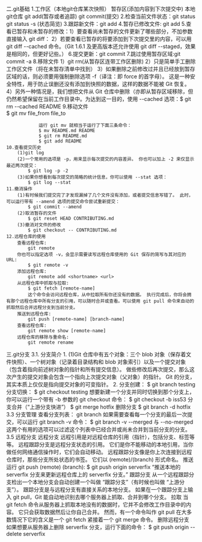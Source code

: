 
二.git基础
    1.工作区（本地git仓库某次快照） 暂存区(添加内容到下次提交中) 本地git仓库
                    git add(暂存或者追踪)         git commit(提交)
    2.检查当前文件状态：git status
                    git status -s (状态简览)
    3.跟踪新文件：git add
    4.暂存已修改文件: git add
    5.查看已暂存和未暂存的修改：1）要查看尚未暂存的文件更新了哪些部分，不加参数直接输入 git diff：
                            2）若要查看已暂存的将要添加到下次提交里的内容，可以用 git diff --cached 命令。（Git 1.6.1 及更高版本还允许使用 git diff --staged，效果是相同的，但更好记些。）
    6.提交更新：git commit
    7.跳过使用暂存区域:git commit -a
    8.移除文件
                1）git rm(从暂存区连带工作区删除)
                2）只是简单手工删除工作区文件（将在未暂存清单中找到）
                3）如果删除之前修改过并且已经放到暂存区域的话，则必须要用强制删除选项 -f（译注：即 force 的首字母）。 这是一种安全特性，用于防止误删还没有添加到快照的数据，这样的数据不能被 Git 恢复。
                4）另外一种情况是，我们想把文件从 Git 仓库中删除（亦即从暂存区域移除，但仍然希望保留在当前工作目录中。为达到这一目的，使用 --cached 选项：$ git rm --cached README
    9.移动文件   
                $ git mv file_from file_to

                运行 git mv 就相当于运行了下面三条命令：
                $ mv README.md README
                $ git rm README.md
                $ git add README
    10.查看提交历史
        (1)git log
        (2)一个常用的选项是 -p，用来显示每次提交的内容差异。 你也可以加上 -2 来仅显示最近两次提交：
            $ git log -p -2
        (3)如果你想看到每次提交的简略的统计信息，你可以使用 --stat 选项：
            $ git log --stat
    11.撤消操作
        (1)有时候我们提交完了才发现漏掉了几个文件没有添加，或者提交信息写错了。 此时，可以运行带有 --amend 选项的提交命令尝试重新提交：
            $ git commit --amend
        (2)取消暂存的文件
            $ git reset HEAD CONTRIBUTING.md
        (3)撤消对文件的修改
            $ git checkout -- CONTRIBUTING.md
    12.远程仓库的使用
        查看远程仓库:
            git remote
        你也可以指定选项 -v，会显示需要读写远程仓库使用的 Git 保存的简写与其对应的 URL:
            $ git remote -v
        添加远程仓库:
            git remote add <shortname> <url>
        从远程仓库中抓取与拉取:
            $ git fetch [remote-name]
            这个命令会访问远程仓库，从中拉取所有你还没有的数据。 执行完成后，你将会拥有那个远程仓库中所有分支的引用，可以随时合并或查看。可以使用 git pull 命令来自动的抓取然后合并远程分支到当前分支。
        推送到远程仓库:
            git push [remote-name] [branch-name]
        查看远程仓库:
            git remote show [remote-name]
        远程仓库的移除与重命名:
            git remote rename

三.git分支
    3.1. 分支简介
        1.
            (1)Git 仓库中有五个对象：三个 blob 对象（保存着文件快照）、一个树对象（记录着目录结构和 blob 对象索引）以及一个提交对象（包含着指向前述树对象的指针和所有提交信息）。
            做些修改后再次提交，那么这次产生的提交对象会包含一个指向上次提交对象（父对象）的指针。
            Git 的分支，其实本质上仅仅是指向提交对象的可变指针。
        2.
            分支创建：
                $ git branch testing
            分支切换：
                $ git checkout testing
            想要新建一个分支并同时切换到那个分支上，你可以运行一个带有 -b 参数的 git checkout 命令：
                $ git checkout -b iss53
            分支合并（“上游分支快进”）
                $ git merge hotfix
            删除分支
                $ git branch -d hotfix
    3.3 分支管理
            查看分支列表：
                git branch
            如果需要查看每一个分支的最后一次提交，可以运行 git branch -v 命令：
                    $ git branch -v
            --merged 与 --no-merged 这两个有用的选项可以过滤这个列表中已经合并或尚未合并到当前分支的分支。 
    3.5 远程分支
            远程分支
                远程引用是对远程仓库的引用（指针），包括分支、标签等等。
                远程跟踪分支是远程分支状态的引用。 它们是你不能移动的本地引用，当你做任何网络通信操作时，它们会自动移动。 远程跟踪分支像是你上次连接到远程仓库时，那些分支所处状态的书签。
                它们以 (remote)/(branch) 形式命名。
            推送
                运行 git push (remote) (branch):
                    $ git push origin serverfix
                    “推送本地的 serverfix 分支来更新远程仓库上的 serverfix 分支。”
            跟踪分支
                从一个远程跟踪分支检出一个本地分支会自动创建一个叫做 “跟踪分支”（有时候也叫做 “上游分支”）。 跟踪分支是与远程分支有直接关系的本地分支。 如果在一个跟踪分支上输入 git pull，Git 能自动地识别去哪个服务器上抓取、合并到哪个分支。
            拉取
                当 git fetch 命令从服务器上抓取本地没有的数据时，它并不会修改工作目录中的内容。 它只会获取数据然后让你自己合并。 然而，有一个命令叫作 git pull 在大多数情况下它的含义是一个 git fetch 紧接着一个 git merge 命令。
            删除远程分支
                如果想要从服务器上删除 serverfix 分支，运行下面的命令：
                    $ git push origin --delete serverfix